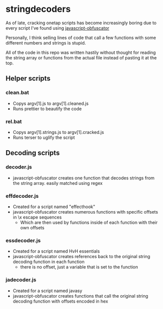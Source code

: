 # stringdecoders

As of late, cracking onetap scripts has become increasingly boring due to every script I've found using [javascript-obfuscator](https://github.com/javascript-obfuscator/javascript-obfuscator)

Personally, I think selling lines of code that call a few functions with some different numbers and strings is stupid.

All of the code in this repo was written hastily without thought for reading the string array or functions from the actual file instead of pasting it at the top.

## Helper scripts

### clean.bat

- Copys argv[1].js to argv[1].cleaned.js
- Runs prettier to beautify the code

### rel.bat

- Copys argv[1].strings.js to argv[1].cracked.js
- Runs terser to uglify the script

## Decoding scripts

### decoder.js

- javascript-obfuscator creates one function that decodes strings from the string array. easily matched using regex

### effdecoder.js

- Created for a script named "effecthook"
- javascript-obfuscator creates numerous functions with specific offsets in \x escape sequences
  - Which are then used by functions inside of each function with their own offsets

### essdecoder.js

- Created for a script named HvH essentials
- javascript-obfuscator creates references back to the original string decoding function in each function
  - there is no offset, just a variable that is set to the function

### jadecoder.js

- Created for a script named javasy
- javascript-obfuscator creates functions that call the original string decoding function with offsets encoded in hex
